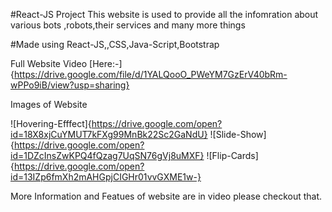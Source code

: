 #React-JS Project
This website is used to provide all the infomration about various bots ,robots,their services and many more things

#Made using
    React-JS,<html>,CSS,Java-Script,Bootstrap

Full Website Video
[Here:-]{https://drive.google.com/file/d/1YALQooO_PWeYM7GzErV40bRm-wPPo9iB/view?usp=sharing}


Images of Website

![Hovering-Efffect]{https://drive.google.com/open?id=18X8xjCuYMUT7kFXg99MnBk22Sc2GaNdU}
![Slide-Show]{https://drive.google.com/open?id=1DZcInsZwKPQ4fQzag7UqSN76gVj8uMXF}
![Flip-Cards]{https://drive.google.com/open?id=13IZp6fmXh2mAHGpjCIGHr01vvGXME1w-}

More Information and Featues of website are in video please checkout that. 
